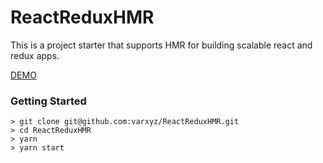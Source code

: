# ReactReduxHMR

This is a project starter that supports HMR for building scalable react and redux apps.

[DEMO](https://ysrg.github.io/ReactReduxHMR/)

### Getting Started

```
> git clone git@github.com:varxyz/ReactReduxHMR.git
> cd ReactReduxHMR
> yarn
> yarn start
```
